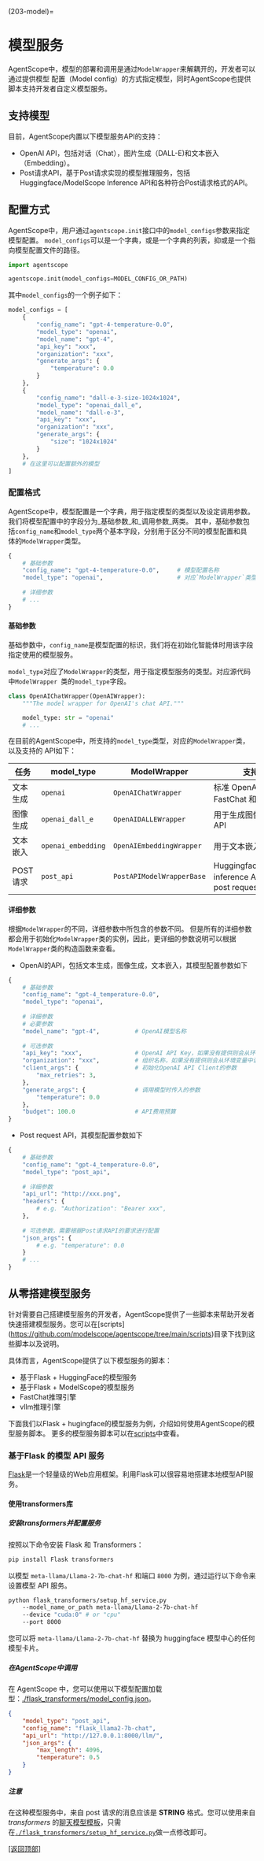 (203-model)=

# 模型服务

AgentScope中，模型的部署和调用是通过`ModelWrapper`来解耦开的，开发者可以通过提供模型
配置（Model config）的方式指定模型，同时AgentScope也提供脚本支持开发者自定义模型服务。

## 支持模型

目前，AgentScope内置以下模型服务API的支持：
- OpenAI API，包括对话（Chat），图片生成（DALL-E)和文本嵌入（Embedding）。
- Post请求API，基于Post请求实现的模型推理服务，包括Huggingface/ModelScope 
  Inference API和各种符合Post请求格式的API。

## 配置方式

AgentScope中，用户通过`agentscope.init`接口中的`model_configs`参数来指定模型配置。
`model_configs`可以是一个字典，或是一个字典的列表，抑或是一个指向模型配置文件的路径。

```python
import agentscope

agentscope.init(model_configs=MODEL_CONFIG_OR_PATH)
```

其中`model_configs`的一个例子如下：

```python
model_configs = [
    {
        "config_name": "gpt-4-temperature-0.0",
        "model_type": "openai",
        "model_name": "gpt-4",
        "api_key": "xxx",
        "organization": "xxx",
        "generate_args": {
            "temperature": 0.0
        }
    },
    {
        "config_name": "dall-e-3-size-1024x1024",
        "model_type": "openai_dall_e",
        "model_name": "dall-e-3",
        "api_key": "xxx",
        "organization": "xxx",
        "generate_args": {
            "size": "1024x1024"
        }
    },
    # 在这里可以配置额外的模型
]
```

### 配置格式

AgentScope中，模型配置是一个字典，用于指定模型的类型以及设定调用参数。
我们将模型配置中的字段分为_基础参数_和_调用参数_两类。
其中，基础参数包括`config_name`和`model_type`两个基本字段，分别用于区分不同的模型配置和具
体的`ModelWrapper`类型。

```python
{
    # 基础参数
    "config_name": "gpt-4-temperature-0.0",     # 模型配置名称
    "model_type": "openai",                     # 对应`ModelWrapper`类型
    
    # 详细参数
    # ...
}
```

#### 基础参数

基础参数中，`config_name`是模型配置的标识，我们将在初始化智能体时用该字段指定使用的模型服务。

`model_type`对应了`ModelWrapper`的类型，用于指定模型服务的类型。对应源代码中`ModelWrapper
`类的`model_type`字段。

```python
class OpenAIChatWrapper(OpenAIWrapper):
    """The model wrapper for OpenAI's chat API."""

    model_type: str = "openai"
    # ...
```

在目前的AgentScope中，所支持的`model_type`类型，对应的`ModelWrapper`类，以及支持的
API如下：

| 任务     | model_type         | ModelWrapper             | 支持的 API                                                    |
|--------|--------------------|--------------------------|------------------------------------------------------------|
| 文本生成   | `openai`           | `OpenAIChatWrapper`      | 标准 OpenAI 聊天 API，FastChat 和 vllm                           |
| 图像生成   | `openai_dall_e`    | `OpenAIDALLEWrapper`     | 用于生成图像的 DALL-E API                                         |
| 文本嵌入   | `openai_embedding` | `OpenAIEmbeddingWrapper` | 用于文本嵌入的 API                                                |
| POST请求 | `post_api`         | `PostAPIModelWrapperBase` | Huggingface/ModelScope inference API 和自定义的post request API |


#### 详细参数

根据`ModelWrapper`的不同，详细参数中所包含的参数不同。
但是所有的详细参数都会用于初始化`ModelWrapper`类的实例，因此，更详细的参数说明可以根据`ModelWrapper`类的构造函数来查看。

- OpenAI的API，包括文本生成，图像生成，文本嵌入，其模型配置参数如下

```python
{
    # 基础参数
    "config_name": "gpt-4_temperature-0.0",
    "model_type": "openai",
  
    # 详细参数
    # 必要参数
    "model_name": "gpt-4",          # OpenAI模型名称
    
    # 可选参数
    "api_key": "xxx",               # OpenAI API Key，如果没有提供则会从环境变量中读取
    "organization": "xxx",          # 组织名称，如果没有提供则会从环境变量中读取
    "client_args": {                # 初始化OpenAI API Client的参数
        "max_retries": 3, 
    },
    "generate_args": {              # 调用模型时传入的参数
        "temperature": 0.0
    },
    "budget": 100.0                 # API费用预算
}
```

- Post request API，其模型配置参数如下

```python
{
    # 基础参数
    "config_name": "gpt-4_temperature-0.0",
    "model_type": "post_api",
  
    # 详细参数
    "api_url": "http://xxx.png",
    "headers": { 
        # e.g. "Authorization": "Bearer xxx",
    },
  
    # 可选参数，需要根据Post请求API的要求进行配置
    "json_args": {
        # e.g. "temperature": 0.0
    }
    # ...
}
```

## 从零搭建模型服务

针对需要自己搭建模型服务的开发者，AgentScope提供了一些脚本来帮助开发者快速搭建模型服务。您可以在[scripts]
(https://github.com/modelscope/agentscope/tree/main/scripts)目录下找到这些脚本以及说明。

具体而言，AgentScope提供了以下模型服务的脚本：
- 基于Flask + HuggingFace的模型服务
- 基于Flask + ModelScope的模型服务
- FastChat推理引擎
- vllm推理引擎

下面我们以Flask + hugingface的模型服务为例，介绍如何使用AgentScope的模型服务脚本。
更多的模型服务脚本可以在[scripts](https://github.com/modelscope/agentscope/blob/main/scripts/)中查看。

### 基于Flask 的模型 API 服务

[Flask](https://github.com/pallets/flask)是一个轻量级的Web应用框架。利用Flask可以很容易地搭建本地模型API服务。

#### 使用transformers库

##### 安装transformers并配置服务

按照以下命令安装 Flask 和 Transformers：

```bash
pip install Flask transformers
```

以模型 `meta-llama/Llama-2-7b-chat-hf` 和端口 `8000` 为例，通过运行以下命令来设置模型 API 服务。

```bash
python flask_transformers/setup_hf_service.py
    --model_name_or_path meta-llama/Llama-2-7b-chat-hf
    --device "cuda:0" # or "cpu"
    --port 8000
```

您可以将 `meta-llama/Llama-2-7b-chat-hf` 替换为 huggingface 模型中心的任何模型卡片。

##### 在AgentScope中调用

在 AgentScope 中，您可以使用以下模型配置加载型：[./flask_transformers/model_config.json](https://github.com/modelscope/agentscope/blob/main/scripts/flask_transformers/model_config.json)。

```json
{
    "model_type": "post_api",
    "config_name": "flask_llama2-7b-chat",
    "api_url": "http://127.0.0.1:8000/llm/",
    "json_args": {
        "max_length": 4096,
        "temperature": 0.5
    }
}
```

##### 注意

在这种模型服务中，来自 post 请求的消息应该是 **STRING** 格式。您可以使用来自 *transformers* 的[聊天模型模板](https://huggingface.co/docs/transformers/main/chat_templating)，只需在[`./flask_transformers/setup_hf_service.py`](https://github.com/modelscope/agentscope/blob/main/scripts/flask_transformers/setup_hf_service.py)做一点修改即可。


[[返回顶部]](#模型服务)
